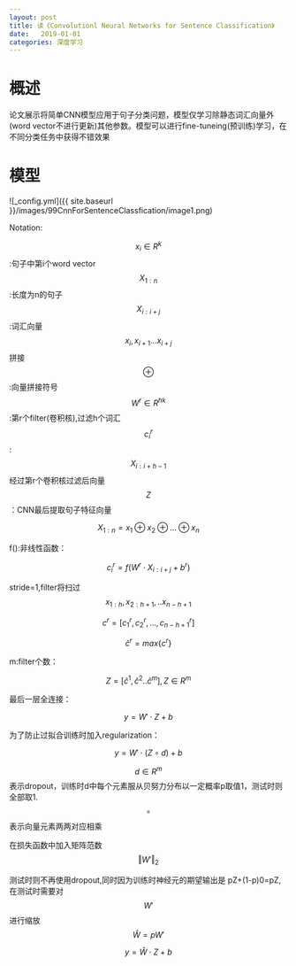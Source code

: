```yaml
---
layout: post
title: 读《Convolutionl Neural Networks for Sentence Classification》
date:   2019-01-01
categories: 深度学习
---
```


# 概述

论文展示将简单CNN模型应用于句子分类问题，模型仅学习除静态词汇向量外(word vector不进行更新)其他参数。模型可以进行fine-tuneing(预训练)学习，在不同分类任务中获得不错效果

# 模型 

![_config.yml]({{ site.baseurl }}/images/99CnnForSentenceClassfication/image1.png)

Notation:    

$$x_{i}\in R^k$$:句子中第i个word vector  
$$X_{1:n}$$:长度为n的句子  
$$X_{i:i+j}$$:词汇向量$$x_{i},x_{i+1}...x_{i+j}$$拼接  
$$\oplus$$:向量拼接符号   
$$W^r\in R^{hk}$$:第r个filter(卷积核),过滤h个词汇   
$$c_{i}^r$$:$$X_{i:i+h-1}$$经过第r个卷积核过滤后向量     
$$Z$$：CNN最后提取句子特征向量   

$$X_{1:n}=x_{1}\oplus x_{2}\oplus...\oplus x_{n}$$

f():非线性函数： 

$$c_{i}^r=f(W^r\cdot X_{i:i+j}+b^r)$$  

stride=1,filter将扫过$${x_{1:h},x_{2:h+1},..x_{n-h+1}}$$

$$c^r=[c_{1}^r,c_{2}^r,...,c_{n-h+1}^r]$$  

$$\hat{c}^r=max\{c^r\}$$

m:filter个数：

$$Z=[\hat{c}^1,\hat{c}^2..\hat{c}^m],Z\in R^m$$  


最后一层全连接： 

$$y=W'\cdot Z+b$$   

为了防止过拟合训练时加入regularization：   

$$y=W'\cdot (Z \circ d)+b$$  

$$d\in R^m$$表示dropout，训练时d中每个元素服从贝努力分布以一定概率p取值1，测试时则全部取1.$$\circ$$表示向量元素两两对应相乘  

在损失函数中加入矩阵范数$$\Vert W' \Vert_{2}$$  


测试时则不再使用dropout,同时因为训练时神经元的期望输出是 pZ+(1-p)0=pZ,在测试时需要对$$W'$$进行缩放$$\hat{W}=pW'$$  

$$y=\hat{W} \cdot Z+b$$



